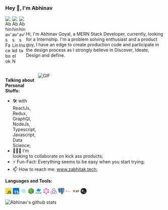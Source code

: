 ### Hey 👋, I'm Abhinav

<a href="https://www.facebook.com/abhinav.goyal.37604/">
  <img align="left" alt="Abhinav's Facebook" width="22px" src="https://cdn.jsdelivr.net/npm/simple-icons@v3/icons/facebook.svg" />
</a>

<a href="https://www.linkedin.com/in/zabhitak/">
  <img align="left" alt="Abhinav's LinkdeIN" width="22px" src="https://cdn.jsdelivr.net/npm/simple-icons@v3/icons/linkedin.svg" />
</a>
<a href="https://www.instagram.com/abhi.nav_15/">
  <img align="left" alt="Abhinav's Insta" width="22px" src="https://cdn.jsdelivr.net/npm/simple-icons@3.2.0/icons/instagram.svg" />
</a>

<br />
<br />

Hi, I'm Abhinav Goyal, a MERN Stack Developer, currently, looking for a Internship. I'm a problem solving enthusiast and a product guy, I have an edge to create production code and participate in the design process as I strongly believe in Discover, Ideate, Design and define.

<br/>
<br/>

  <img align="right" height="250" width="400" alt="GIF" src="https://media.giphy.com/media/Y4ak9Ki2GZCbJxAnJD/giphy.gif" />

**Talking about Personal Stuffs:**

- 🛠 with ReactJs, Redux, GraphQl, NodeJs, Typescript, Javascript,Data Science; 
- 👨🏻‍💻 I’m looking to collaborate on kick ass products;
- ⚡️ Fun-Fact: Everything seems to be easy when you start trying;
- 📫 How to reach me: www.zabhitak.tech;

**Languages and Tools:**  

<code><img height="20" src="https://raw.githubusercontent.com/github/explore/80688e429a7d4ef2fca1e82350fe8e3517d3494d/topics/javascript/javascript.png"></code>
<code><img height="20" src="https://raw.githubusercontent.com/github/explore/80688e429a7d4ef2fca1e82350fe8e3517d3494d/topics/typescript/typescript.png"></code>
<code><img height="20" src="https://raw.githubusercontent.com/github/explore/80688e429a7d4ef2fca1e82350fe8e3517d3494d/topics/react/react.png"></code>
<code><img height="20" src="https://raw.githubusercontent.com/github/explore/80688e429a7d4ef2fca1e82350fe8e3517d3494d/topics/nodejs/nodejs.png"></code>
<code><img height="20" src="https://raw.githubusercontent.com/github/explore/80688e429a7d4ef2fca1e82350fe8e3517d3494d/topics/docker/docker.png"></code>
<code><img height="20" src="https://raw.githubusercontent.com/github/explore/80688e429a7d4ef2fca1e82350fe8e3517d3494d/topics/graphql/graphql.png"></code>
<code><img height="20" src="https://raw.githubusercontent.com/github/explore/80688e429a7d4ef2fca1e82350fe8e3517d3494d/topics/redux/redux.png"></code>
<code><img height="20" src="https://raw.githubusercontent.com/github/explore/80688e429a7d4ef2fca1e82350fe8e3517d3494d/topics/postgresql/postgresql.png"></code>
<code><img height="20" src="https://raw.githubusercontent.com/github/explore/80688e429a7d4ef2fca1e82350fe8e3517d3494d/topics/mongodb/mongodb.png"></code>
<code><img height="20" src="https://raw.githubusercontent.com/github/explore/80688e429a7d4ef2fca1e82350fe8e3517d3494d/topics/git/git.png"></code>
<code><img height="20" src="https://raw.githubusercontent.com/github/explore/80688e429a7d4ef2fca1e82350fe8e3517d3494d/topics/terminal/terminal.png"></code>



![Abhinav's github stats](https://github-readme-stats.vercel.app/api?username=zabhitak&show_icons=true&hide_border=true)